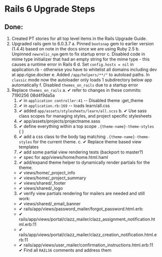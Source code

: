 # Rails 6 Upgrade Steps

## Done:

1. Created PT stories for all top level items in the Rails Upgrade Guide.
2. Upgraded rails gem to 6.0.3.7
  a. Pinned `bootsnap` gem to earlier version (1.4.4) based on note in the docs since we are using Ruby 2.5
  b. Unpinned `newrelic_npm` gem to fix startup error
  c. Disabled code in mime type initializer that had an empty string for the mime type - this causes a runtime error in Rails 6
  d. Set `config.hosts = nil` in application.rb - otherwise you have to whitelist all domains including dev at app.rigse.docker
  e. Added `/app/helpers/**/"` to autoload paths.  In `classic` mode now the autoloader only loads 1 subdirectory below app automatically
  f. Disabled `themes_on_rails` due to a startup error
3. Replace `themes_on_rails`
  a. ✔ refer to changes in these commits: 7190256 08d4f9da5a
    1. ✔ in `application controller:41` -- Disabled theme :get_theme
    2. ✔ in `application.rb:169`  -- loads learn/all.css
    3. ✔ added `app/assets/stylesheets/learn/all.scss`
  b. ✔ Use sass class scopes for managing styles, and project specific stylesheets
    1. ✔ app/assets/projects/projectname.sass
    2. ✔ define everything within a top scope `.{theme-name}-theme-styles` { }
    3. ✔ add a css class to the body tag matching `.{theme-name}-theme-styles` for the
    current theme.
  c. ✔ Replace theme based view templates
    1. ✔ add some partial view rendering tests (backport to master?)
      - ✔ spec for app/views/home/home.html.haml
    2. ✔ add/expand theme helper to dynamically render partials for the theme.
      - ✔ views/home/_project_info
      - ✔ views/home/_project_summary
      - ✔ views/shared/_footer
      - ✔ views/shared/_logo
    3. ✔ verify view partials rendering for mailers are needed and still work:
      - ✔ views/shared/_email_banner
      - ✔ rails/app/views/password_mailer/forgot_password.html.erb:
      - ✔ rails/app/views/portal/clazz_mailer/clazz_assignment_notification.html.erb:11
      - ✔ rails/app/views/portal/clazz_mailer/clazz_creation_notification.html.erb:11
      - ✔ rails/app/views/user_mailer/confirmation_instructions.html.erb:11
    ✔  Find all `RAILS6` comments and address them

